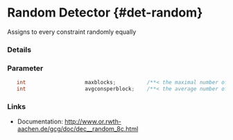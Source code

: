 # Random Detector {#det-random}
Assigns to every constraint randomly equally

### Details

### Parameter
```c++
   int                   maxblocks;          /**< the maximal number of blocks, -1 defaults to nconss/maxconsperblock */
   int                   avgconsperblock;    /**< the average number of constraints per block */
```


### Links
 * Documentation: http://www.or.rwth-aachen.de/gcg/doc/dec__random_8c.html
